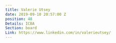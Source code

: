 ```yaml
---
title: Valerie Utsey
date: 2019-09-10 20:57:00 Z
position: 48
Details: ICBA
Section: board
Link: https://www.linkedin.com/in/valerieutsey/
---
```



